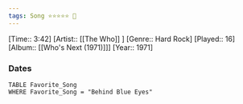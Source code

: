 ```yaml
---
tags: Song ⭐⭐⭐⭐⭐ 💛
---
```

[Time:: 3:42]
[Artist:: [[The Who]] ]
[Genre:: Hard Rock]
[Played:: 16]
[Album:: [[Who's Next (1971)]]]
[Year:: 1971]
### Dates
````dataview
TABLE Favorite_Song
WHERE Favorite_Song = "Behind Blue Eyes"
````